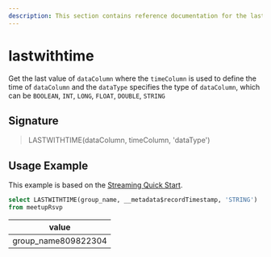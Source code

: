 ```yaml
---
description: This section contains reference documentation for the lastwithtime function.
---
```


# lastwithtime

Get the last value of `dataColumn` where the `timeColumn` is used to define the time of `dataColumn` and the `dataType` specifies the type of `dataColumn`, which can be `BOOLEAN`, `INT`, `LONG`, `FLOAT`, `DOUBLE`, `STRING`

## Signature

> LASTWITHTIME(dataColumn, timeColumn, 'dataType')

## Usage Example

This example is based on the [Streaming Quick Start](../../basics/getting-started/quick-start.md#streaming).

```sql
select LASTWITHTIME(group_name, __metadata$recordTimestamp, 'STRING')
from meetupRsvp 
```

| value               |
| ------------------- |
| group_name809822304 |
